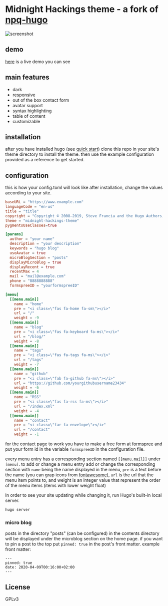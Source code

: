# Midnight Hackings theme - a fork of [npq-hugo](https://github.com/saadjsct/npqhugo)

![screenshot](https://raw.githubusercontent.com/saadnpq/npq-hugo/master/images/screenshot.png "screenshot")

## demo
[here](https://themes.gohugo.io/theme/npq-hugo/) is a live demo you can see

## main features
- dark
- responsive
- out of the box contact form
- avatar support
- syntax highlighting
- table of content
- customizable

## installation
after you have installed hugo (see [quick start](https://gohugo.io/getting-started/quick-start/)) clone this repo in your site's theme directory to install the theme. then use the example configuration provided as a reference to get started.

## configuration 
this is how your config.toml will look like after installation, change the values according to your site. 

```toml
baseURL = "https://www.example.com"
languageCode = "en-us"
title = "title"
copyright = "Copyright © 2008–2019, Steve Francia and the Hugo Authors; all rights reserved."
theme = "midnight-hackings-theme"
pygmentsUseClasses=true

[params]
  author = "your name"
  description = "your description"
  keywords = "hugo blog"
  useAvatar = true
  microBlogSection = "posts"
  displayMicroBlog = true
  displayRecent = true
  recentMax = 4
  mail = "mail@example.com"
  phone = "8888888888"
  formspreeID = "yourformspreeID"

[menu]
  [[menu.main]]
    name = "home"
    pre = "<i class=\"fas fa-home fa-sm\"></i>"
    url = "/"
    weight = -9 
  [[menu.main]]
    name = "blog"
    pre = "<i class=\"fas fa-keyboard fa-ms\"></i>"
    url = "/blog/"
    weight = -8
  [[menu.main]]
    name = "tags"
    pre = "<i class=\"fas fa-tags fa-ms\"></i>"
    url = "/tags"
    weight = -7 
  [[menu.main]]
    name = "github"
    pre = "<i class=\"fab fa-github fa-ms\"></i>"
    url = "https://github.com/yourgithubusername23434"
    weight = -6 
  [[menu.main]]
    name = "RSS"
    pre = "<i class=\"fas fa-rss fa-ms\"></i>"
    url = "/index.xml"
    weight = -4 
  [[menu.main]]
    name = "contact"
    pre = "<i class=\"far fa-envelope\"></i>"
    url = "/contact"
    weight = -1 

```
for the contact page to work you have to make a free form at [formspree](https://formspree.io/) and put your form id in the variable `formspreeID` in the configuration file.

every menu entry has a corresponding section named `[[menu.mail]]` under `[menu]`. to add or change a menu entry add or change the corresponding section with `name` being the name displayed in the menu, `pre` is a text before the name (you can grap icons from [fontawesome](https://fontawesome.com/)), `url` is the url that the menu item points to, and weight is an integer value that represent the order of the menu items (items with lower weight float)

In order to see your site updating while changing it, run Hugo's built-in local server.

```sh
hugo server
```

### micro blog
posts in the directory "posts" (can be configured) in the contents directory will be displayed under the microblog section on the home page. if you want to pin a post to the top put `pinned: true` in the post's front matter.
example front matter: 
```
---
pinned: true
date: 2020-04-09T00:16:00+02:00
---
```

## License
GPLv3
